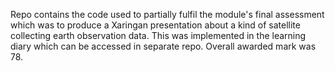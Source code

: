 Repo contains the code used to partially fulfil the module's final assessment which was to produce a Xaringan presentation about a kind of satellite collecting earth observation data. This was implemented in the learning diary which can be accessed in separate repo. Overall awarded mark was 78.
